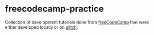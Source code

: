 # freecodecamp-practice

Collection of development tutorials done from <a href="https://www.freecodecamp.org/" target="_blank">freeCodeCamp</a> that were either developed locally or on <a href="https://glitch.com/" target="_blank">glitch</a>.
